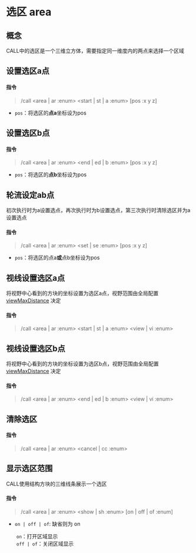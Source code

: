 # 选区 area
## 概念
CALL中的选区是一个三维立方体，需要指定同一维度内的两点来选择一个区域

## 设置选区a点
#### 指令

> /call \<area | ar :enum\> \<start | st | a :enum\> [pos :x y z]

- `pos`：将选区的**点a**坐标设为pos

## 设置选区b点
#### 指令

> /call \<area | ar :enum\> \<end | ed | b :enum\> [pos :x y z]

- `pos`：将选区的**点b**坐标设为pos

## 轮流设定ab点
初次执行时为a设置选点，再次执行时为b设置选点，第三次执行时清除选区并为a设置选点
#### 指令

> /call \<area | ar :enum\> \<set | se  :enum\> [pos :x y z]

- `pos`：将选区的点a**或**点b坐标设为pos

## 视线设置选区a点

将视野中心看到的方块的坐标设置为选区a点，视野范围由全局配置[viewMaxDistance](user/config?id=viewmaxdistance-%e8%a7%86%e9%87%8e%e9%80%89%e5%8f%96%e6%96%b9%e5%9d%97%e7%9a%84%e6%9c%80%e5%a4%a7%e8%b7%9d%e7%a6%bb)
决定
#### 指令

> /call \<area | ar :enum\> \<start | st | a :enum\> \<view | vi  :enum\>

## 视线设置选区b点

将视野中心看到的方块的坐标设置为选区b点，视野范围由全局配置[viewMaxDistance](user/config?id=viewmaxdistance-%e8%a7%86%e9%87%8e%e9%80%89%e5%8f%96%e6%96%b9%e5%9d%97%e7%9a%84%e6%9c%80%e5%a4%a7%e8%b7%9d%e7%a6%bb)
决定
#### 指令

> /call \<area | ar :enum\> \<end | ed | b :enum\> \<view | vi  :enum\>

## 清除选区
#### 指令

> /call \<area | ar :enum\> \<cancel | cc :enum\>

## 显示选区范围
CALL使用结构方块的三维线条展示一个选区
#### 指令

> /call \<area | ar :enum\> \<show | sh :enum\> \[on | off | of :enum\]

- `on | off | of`: 缺省则为 on

&emsp;&emsp;`on`：打开区域显示  
&emsp;&emsp;`off | of`：关闭区域显示